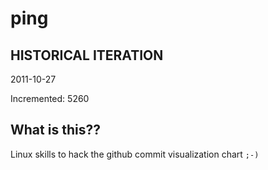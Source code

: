 # ping

## HISTORICAL ITERATION
2011-10-27

Incremented: 5260

## What is this?? 
Linux skills to hack the github commit visualization chart `;-)`
